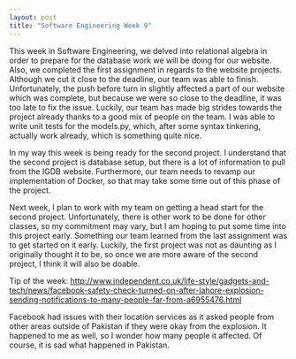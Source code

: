 ```yaml
---
layout: post
title: "Software Engineering Week 9"
---
```

This week in Software Engineering, we delved into relational algebra in order to prepare for the database work we will be doing for our website. Also, we completed the first assignment in regards to the website projects. Although we cut it close to the deadline, our team was able to finish. Unfortunately, the push before turn in slightly affected a part of our website which was complete, but because we were so close to the deadline, it was too late to fix the issue. Luckily, our team has made big strides towards the project already thanks to a good mix of people on the team. I was able to write unit tests for the models.py, which, after some syntax tinkering, actually work already, which is something quite nice.

In my way this week is being ready for the second project. I understand that the second project is database setup, but there is a lot of information to pull from the IGDB website. Furthermore, our team needs to revamp our implementation of Docker, so that may take some time out of this phase of the project.

Next week, I plan to work with my team on getting a head start for the second project. Unfortunately, there is other work to be done for other classes, so my commitment may vary, but I am hoping to put some time into this project early. Something our team learned from the last assignment was to get started on it early. Luckily, the first project was not as daunting as I originally thought it to be, so once we are more aware of the second project, I think it will also be doable.

Tip of the week: http://www.independent.co.uk/life-style/gadgets-and-tech/news/facebook-safety-check-turned-on-after-lahore-explosion-sending-notifications-to-many-people-far-from-a6955476.html

Facebook had issues with their location services as it asked people from other areas outside of Pakistan if they were okay from the explosion. It happened to me as well, so I wonder how many people it affected. Of course, it is sad what happened in Pakistan.
